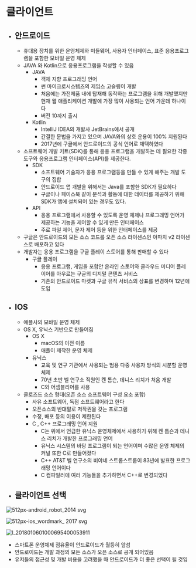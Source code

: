 # 클라이언트

 * ## 안드로이드
    * 휴대용 장치를 위한 운영체제와 미들웨어, 사용자 인터페이스, 표준 응용프로그램을 포함한 모바일 운영 체제
    * JAVA 와 Kotlin으로 응용프로그램을 작성할 수 있음
       * JAVA
          * 객체 지향 프로그래밍 언어
          * 썬 마이크로시스템즈의 제임스 고슬링이 개발
          * 처음에는 가전제품 내에 탑재해 동작하는 프로그램을 위해 개발했지만 현재 웹 애플리케이션 개발에 가장 많이 사용되는 언어 가운데 하나이다
          * 버전 10까지 출시
       * Kotlin
          * IntelliJ IDEA의 개발사 JetBrains에서 공개
          * 간결한 문법을 가지고 있으며 JAVA와의 상호 운용이 100% 지원된다
          * 2017년에 구글에서 안드로이드의 공식 언어로 채택하였다
    * 소프트웨어 개발 키트(SDK)를 통해 응용 프로그램을 개발하는 데 필요한 각종 도구와 응용프로그램 인터페이스(API)를 제공한다.
       * SDK
          * 소프트웨어 기술자가 응용 프로그램등을 만들 수 있게 해주는 개발 도구의 집합
          * 안드로이드 앱 개발을 위해서는 Java를 포함한 SDK가 필요하다
          * 구글이나 페이스북 같이 분석과 활동에 대한 데이터를 제공하기 위해 SDK가 앱에 설치되어 있는 경우도 있다.
       * API
          * 응용 프로그램에서 사용할 수 있도록 운영 체제나 프로그래밍 언어가 제공하는 기능을 제어할 수 있게 만든 인터페이스
          * 주로 파일 제어, 문자 제어 등을 위한 인터페이스를 제공
    * 구글은 안드로이드의 모든 소스 코드를 오픈 소스 라이센스인 아파치 v2 라이센스로 배포하고 있다
    * 개발자는 응용 프로그램을 구글 플레이 스토어를 통해 판매할 수 있다
       * 구글 플레이
          * 응용 프로그램, 게임을 포함안 온라인 스토어와 클라우드 미디어 플레이어를 아우르는 구글의 디지털 콘텐츠 서비스
          * 기존의 안드로이드 마켓과 구글 뮤직 서비스의 상표를 변경하며 12년에 도입

 * ## IOS
    * 애플사의 모바일 운영 체제
    * OS X, 유닉스 기반으로 만들어짐   
       * OS X
          * macOS의 이전 이름
          * 애플이 제작한 운영 체제
       * 유닉스
          * 교육 및 연구 기관에서 사용되는 범용 다중 사용자 방식의 시분할 운영 체제
          * 70년 초반 벨 연구소 직원인 켄 톰슨, 데니스 리치가 처음 개발
          * C와 어셈블리어를 사용
    * 클로즈드 소스 형태(오픈 소스 소프트웨어 구성 요소 포함)
       * 사유 소프트웨어, 독점 소프트웨어라고 한다
       * 오픈소스의 반대말로 저작권을 갖는 프로그램
       * 수정, 배포 등의 이용이 제한된다
       * C , C++ 프로그래밍 언어 지원
          * C는 위에서 언급한 유닉스 운영체제에서 사용하기 위해 켄 톰슨과 데니스 리치가 개발한 프로그래밍 언어
          * 유닉스 시스템의 바탕 프로그램이 되는 언어이며 수많은 운영 체제의 커널 또한 C로 만들어졌다
          * C++ AT&T 벨 연구소의 비야네 스트롭스트룹이 83년에 발표한 프로그래밍 언어이다
          * C 컴파일러에 여러 기능들을 추가하면서 C++로 변경되었다

 * ## 클라이언트 선택
![512px-android_robot_2014 svg](https://user-images.githubusercontent.com/43487873/48965599-a7779400-f003-11e8-9296-7ccbf5954b2c.png)

![512px-ios_wordmark_ 2017 svg](https://user-images.githubusercontent.com/43487873/48965600-a8a8c100-f003-11e8-8786-d9043cdc83a4.png)

   ![l_2018010601000695400053911](https://user-images.githubusercontent.com/43487873/48965302-b22f2a80-effd-11e8-8861-df70369925f9.jpg)
  * 스마트폰 운영체제 점유율이 안드로이드가 월등히 앞섬
  * 안드로이드는 개발 과정의 모든 소스가 오픈 소스로 공개 되어있음
  * 유저들의 접근성 및 개발 비용을 고려했을 때 안드로이드가 더 좋은 선택이 될 것임
